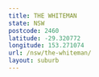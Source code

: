 ```yaml
---
title: THE WHITEMAN
state: NSW
postcode: 2460
latitude: -29.320772
longitude: 153.271074
url: /nsw/the-whiteman/
layout: suburb
---
```

